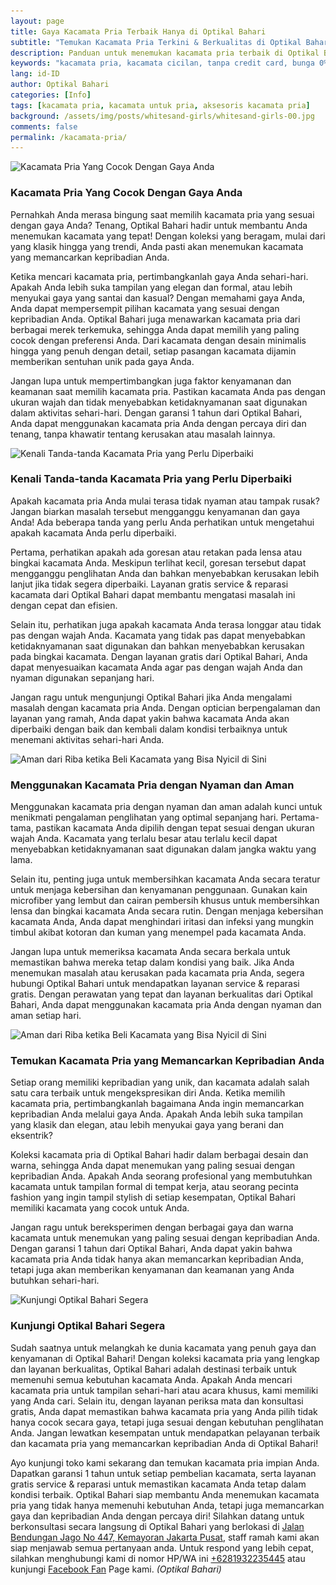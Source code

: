 ```yaml
---
layout: page
title: Gaya Kacamata Pria Terbaik Hanya di Optikal Bahari
subtitle: "Temukan Kacamata Pria Terkini & Berkualitas di Optikal Bahari, Dapatkan Periksa Mata Gratis, Cicilan 0% & Garansi Kacamata 1 Tahun"
description: Panduan untuk menemukan kacamata pria terbaik di Optikal Bahari, Periksa & Service Kacamata Gratis, Garansi 1 Tahun & Menerima Pembayaran KJP
keywords: "kacamata pria, kacamata cicilan, tanpa credit card, bunga 0% tanpa DP, cicilan ringan"
lang: id-ID
author: Optikal Bahari
categories: [Info]
tags: [kacamata pria, kacamata untuk pria, aksesoris kacamata pria]
background: /assets/img/posts/whitesand-girls/whitesand-girls-00.jpg
comments: false
permalink: /kacamata-pria/
---
```


<div class="card shadow p-3 bg-white mb-5">
  <img
    itemprop="image"
    data-src="/assets/img/posts/whitesand-girls/whitesand-girls-01.jpg"
    src="/assets/img/posts/whitesand-girls/whitesand-girls-01.jpg"
    class="card-img-top"
    title="Kacamata Pria Yang Cocok Dengan Gaya Anda"
    alt="Kacamata Pria Yang Cocok Dengan Gaya Anda">
  <div class="card-body">
    <h3 class="card-title">
      Kacamata Pria Yang Cocok Dengan Gaya Anda
    </h3>
    <p class="card-text">
      Pernahkah Anda merasa bingung saat memilih kacamata pria yang sesuai dengan gaya Anda? Tenang, Optikal                                                                          
            Bahari hadir untuk membantu Anda menemukan kacamata yang tepat! Dengan koleksi yang beragam, mulai dari yang
            klasik hingga yang trendi, Anda pasti akan menemukan kacamata yang memancarkan kepribadian Anda.
    </p>
    <p class="card-text">
      Ketika mencari kacamata pria, pertimbangkanlah gaya Anda sehari-hari. Apakah Anda lebih suka tampilan yang                                                                          
            elegan dan formal, atau lebih menyukai gaya yang santai dan kasual? Dengan memahami gaya Anda, Anda dapat
            mempersempit pilihan kacamata yang sesuai dengan kepribadian Anda. Optikal Bahari juga menawarkan kacamata
            pria dari berbagai merek terkemuka, sehingga Anda dapat memilih yang paling cocok dengan preferensi Anda.
            Dari kacamata dengan desain minimalis hingga yang penuh dengan detail, setiap pasangan kacamata dijamin
            memberikan sentuhan unik pada gaya Anda.
    </p>
    <p class="card-text">
      Jangan lupa untuk mempertimbangkan juga faktor kenyamanan dan keamanan saat memilih kacamata pria. Pastikan                                                                          
            kacamata Anda pas dengan ukuran wajah dan tidak menyebabkan ketidaknyamanan saat digunakan dalam aktivitas
            sehari-hari. Dengan garansi 1 tahun dari Optikal Bahari, Anda dapat menggunakan kacamata pria Anda dengan
            percaya diri dan tenang, tanpa khawatir tentang kerusakan atau masalah lainnya.
    </p>
  </div>
</div>

<div class="card shadow p-3 bg-white mb-5">
  <img
    data-src="/assets/img/posts/whitesand-girls/whitesand-girls-02.jpg"
    src="/assets/img/posts/whitesand-girls/whitesand-girls-02.jpg"
    title="Kenali Tanda-tanda Kacamata Pria yang Perlu Diperbaiki"
    class="card-img-top"
    alt="Kenali Tanda-tanda Kacamata Pria yang Perlu Diperbaiki">
  <div class="card-body">
    <h3 class="card-title">
      Kenali Tanda-tanda Kacamata Pria yang Perlu Diperbaiki
    </h3>
    <p class="card-text">
      Apakah kacamata pria Anda mulai terasa tidak nyaman atau tampak rusak? Jangan biarkan masalah tersebut                                                                          
            mengganggu kenyamanan dan gaya Anda! Ada beberapa tanda yang perlu Anda perhatikan untuk mengetahui apakah
            kacamata Anda perlu diperbaiki.
    </p>
    <p class="card-text">
      Pertama, perhatikan apakah ada goresan atau retakan pada lensa atau bingkai kacamata Anda. Meskipun terlihat                                                                          
            kecil, goresan tersebut dapat mengganggu penglihatan Anda dan bahkan menyebabkan kerusakan lebih lanjut jika
            tidak segera diperbaiki. Layanan gratis service & reparasi kacamata dari Optikal Bahari dapat membantu
            mengatasi masalah ini dengan cepat dan efisien.
    </p>
    <p class="card-text">
      Selain itu, perhatikan juga apakah kacamata Anda terasa longgar atau tidak pas dengan wajah Anda. Kacamata                                                                          
            yang tidak pas dapat menyebabkan ketidaknyamanan saat digunakan dan bahkan menyebabkan kerusakan pada
            bingkai kacamata. Dengan layanan gratis dari Optikal Bahari, Anda dapat menyesuaikan kacamata Anda agar pas
            dengan wajah Anda dan nyaman digunakan sepanjang hari.
    </p>
    <p class="card-text">
      Jangan ragu untuk mengunjungi Optikal Bahari jika Anda mengalami masalah dengan kacamata pria Anda. Dengan                                                                          
            optician berpengalaman dan layanan yang ramah, Anda dapat yakin bahwa kacamata Anda akan diperbaiki dengan
            baik dan kembali dalam kondisi terbaiknya untuk menemani aktivitas sehari-hari Anda.
    </p>
  </div>
</div>

<div class="card shadow p-3 bg-white mb-5">
  <img
    data-src="/assets/img/posts/whitesand-girls/whitesand-girls-03.jpg"
    src="/assets/img/posts/whitesand-girls/whitesand-girls-03.jpg"
    title="Aman dari Riba ketika Beli Kacamata yang Bisa Nyicil di Sini"
    class="card-img-top"
    alt="Aman dari Riba ketika Beli Kacamata yang Bisa Nyicil di Sini">
  <div class="card-body">
    <h3 class="card-title">
      Menggunakan Kacamata Pria dengan Nyaman dan Aman
    </h3>
    <p class="card-text">
      Menggunakan kacamata pria dengan nyaman dan aman adalah kunci untuk menikmati pengalaman penglihatan yang optimal sepanjang hari. Pertama-tama, pastikan kacamata Anda dipilih dengan tepat sesuai dengan ukuran wajah Anda. Kacamata yang terlalu besar atau terlalu kecil dapat menyebabkan ketidaknyamanan saat digunakan dalam jangka waktu yang lama.
    </p>
    <p class="card-text">
      Selain itu, penting juga untuk membersihkan kacamata Anda secara teratur untuk menjaga kebersihan dan kenyamanan penggunaan. Gunakan kain microfiber yang lembut dan cairan pembersih khusus untuk membersihkan lensa dan bingkai kacamata Anda secara rutin. Dengan menjaga kebersihan kacamata Anda, Anda dapat menghindari iritasi dan infeksi yang mungkin timbul akibat kotoran dan kuman yang menempel pada kacamata Anda.
    </p>
    <p class="card-text">
      Jangan lupa untuk memeriksa kacamata Anda secara berkala untuk memastikan bahwa mereka tetap dalam kondisi yang baik. Jika Anda menemukan masalah atau kerusakan pada kacamata pria Anda, segera hubungi Optikal Bahari untuk mendapatkan layanan service & reparasi gratis. Dengan perawatan yang tepat dan layanan berkualitas dari Optikal Bahari, Anda dapat menggunakan kacamata pria Anda dengan nyaman dan aman setiap hari.
    </p>
  </div>
</div>

<div class="card shadow p-3 bg-white mb-5">
  <img
    data-src="/assets/img/posts/whitesand-girls/whitesand-girls-04.jpg"
    src="/assets/img/posts/whitesand-girls/whitesand-girls-04.jpg"
    title="Aman dari Riba ketika Beli Kacamata yang Bisa Nyicil di Sini"
    class="card-img-top"
    alt="Aman dari Riba ketika Beli Kacamata yang Bisa Nyicil di Sini">
  <div class="card-body">
    <h3 class="card-title">
      Temukan Kacamata Pria yang Memancarkan Kepribadian Anda
    </h3>
    <p class="card-text">
      Setiap orang memiliki kepribadian yang unik, dan kacamata adalah salah satu cara terbaik untuk mengekspresikan diri Anda. Ketika memilih kacamata pria, pertimbangkanlah bagaimana Anda ingin memancarkan kepribadian Anda melalui gaya Anda. Apakah Anda lebih suka tampilan yang klasik dan elegan, atau lebih menyukai gaya yang berani dan eksentrik?
    </p>
    <p class="card-text">
      Koleksi kacamata pria di Optikal Bahari hadir dalam berbagai desain dan warna, sehingga Anda dapat menemukan yang paling sesuai dengan kepribadian Anda. Apakah Anda seorang profesional yang membutuhkan kacamata untuk tampilan formal di tempat kerja, atau seorang pecinta fashion yang ingin tampil stylish di setiap kesempatan, Optikal Bahari memiliki kacamata yang cocok untuk Anda.
    </p>
    <p class="card-text">
      Jangan ragu untuk bereksperimen dengan berbagai gaya dan warna kacamata untuk menemukan yang paling sesuai dengan kepribadian Anda. Dengan garansi 1 tahun dari Optikal Bahari, Anda dapat yakin bahwa kacamata pria Anda tidak hanya akan memancarkan kepribadian Anda, tetapi juga akan memberikan kenyamanan dan keamanan yang Anda butuhkan sehari-hari.
    </p>
  </div>
</div>

<div class="card shadow p-3 bg-white mb-5">
  <img
    data-src="/assets/img/posts/whitesand-girls/whitesand-girls-05.jpg"
    src="/assets/img/posts/whitesand-girls/whitesand-girls-05.jpg"
    title="Kunjungi Optikal Bahari Segera"
    class="card-img-top"
    alt="Kunjungi Optikal Bahari Segera">
  <div class="card-body">
    <h3 class="card-title">
      Kunjungi Optikal Bahari Segera
    </h3>
    <p class="card-text">
      Sudah saatnya untuk melangkah ke dunia kacamata yang penuh gaya dan kenyamanan di Optikal Bahari! Dengan koleksi kacamata pria yang lengkap dan layanan berkualitas, Optikal Bahari adalah destinasi terbaik untuk memenuhi semua kebutuhan kacamata Anda. Apakah Anda mencari kacamata pria untuk tampilan sehari-hari atau acara khusus, kami memiliki yang Anda cari. Selain itu, dengan layanan periksa mata dan konsultasi gratis, Anda dapat memastikan bahwa kacamata pria yang Anda pilih tidak hanya cocok secara gaya, tetapi juga sesuai dengan kebutuhan penglihatan Anda. Jangan lewatkan kesempatan untuk mendapatkan pelayanan terbaik dan kacamata pria yang memancarkan kepribadian Anda di Optikal Bahari!
    </p>
    <p class="card-text">
      Ayo kunjungi toko kami sekarang dan temukan kacamata pria impian Anda. Dapatkan garansi 1 tahun untuk setiap pembelian kacamata, serta layanan gratis service & reparasi untuk memastikan kacamata Anda tetap dalam kondisi terbaik. Optikal Bahari siap membantu Anda menemukan kacamata pria yang tidak hanya memenuhi kebutuhan Anda, tetapi juga memancarkan gaya dan kepribadian Anda dengan percaya diri!		                               
      Silahkan datang untuk berkonsultasi secara langsung di Optikal Bahari yang berlokasi di
      <a href="{{"/lokasi" | relative_url }}" title="Jalan Bendungan Jago No 447, Kemayoran Jakarta Pusat">Jalan Bendungan                                                                          
            Jago No 447, Kemayoran Jakarta Pusat</a>, staff ramah kami akan siap menjawab semua pertanyaan anda.                                                                          
            Untuk respond yang lebih cepat, silahkan menghubungi kami di nomor HP/WA ini
      <a
        href="https://api.whatsapp.com/send?phone=6281932235445&text=Hallo%2C+saya+butuh+informasi+lebih+lanjut+mengenai+Optikal+Bahari"
        id="WhatsAppClick"
        class="WhatsAppCall"
        title="Call WhatsApp">+6281932235445</a>
      atau kunjungi
      <a
        href="https://www.facebook.com/optikalbahari"
        id="FBClick"
        title="Facebook Page Optikal Bahari"
        class="FacebookPage">Facebook Fan</a>
      Page kami.
      <em>(Optikal Bahari)</em>
    </p>
  </div>
</div>